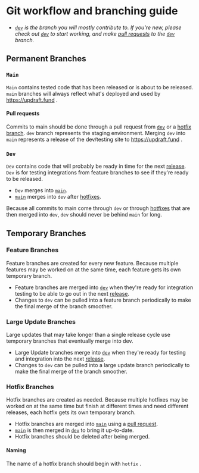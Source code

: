# Git workflow and branching guide

* _[`dev`](#dev) is the branch you will mostly contribute to.  If you're new, please check out [`dev`](#dev) to start working, and make [pull requests](#pull-requests) to the [`dev`](#dev) branch._

## Permanent Branches

### `Main`

`Main` contains tested code that has been released or is about to be released. `main` branches will always reflect what's deployed and used by https://updraft.fund .

#### Pull requests

Commits to main should be done through a pull request from [`dev`](#dev) or a [hotfix branch](#hotfix-branches). `dev` branch represents the staging environment. Merging `dev` into `main` represents a release of the dev/testing site to https://updraft.fund .

### `Dev`

`Dev` contains code that will probably be ready in time for the next [release](#releases). `Dev` is for testing integrations from feature branches to see if they're ready to be released.

* `Dev` merges into [`main`](#main).
* [`main`](#main) merges into `dev` after [hotfixes](#hotfix-branches).

Because all commits to main come through `dev` or through [hotfixes](#hotfix-branches) that are then merged into `dev`, `dev` should never be behind `main` for long.

## Temporary Branches 

### Feature Branches

Feature branches are created for every new feature. Because multiple features may be worked on at the same time, each feature gets its own temporary branch.

* Feature branches are merged into [`dev`](#dev) when they're ready for integration testing to be able to go out in the next [release](#releases).
* Changes to `dev` can be pulled into a feature branch periodically to make the final merge of the branch smoother.

### Large Update Branches

Large updates that may take longer than a single release cycle use temporary branches that eventually merge into dev. 

* Large Update branches merge into [`dev`](#dev) when they're ready for testing and integration into the next [release](#releases).
* Changes to `dev` can be pulled into a large update branch periodically to make the final merge of the branch smoother.

### Hotfix Branches

Hotfix branches are created as needed. Because multiple hotfixes may be worked on at the same time but finish at different times and need different releases, each hotfix gets its own temporary branch.

* Hotfix branches are merged into [`main`](#main) using a [pull request](#pull-requests).
* [`main`](#main) is then merged in [`dev`](#dev) to bring it up-to-date.
* Hotfix branches should be deleted after being merged.

#### Naming

The name of a hotfix branch should begin with `hotfix` .
